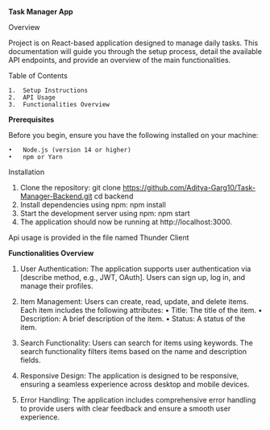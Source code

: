 **Task Manager App**

Overview

Project is on React-based application designed to manage daily tasks. This documentation will guide you through the setup process, detail the available API endpoints, and provide an overview of the main functionalities.

Table of Contents

	1.	Setup Instructions
	2.	API Usage
	3.	Functionalities Overview


**Prerequisites**

Before you begin, ensure you have the following installed on your machine:

	•	Node.js (version 14 or higher)
	•	npm or Yarn

Installation

1.	Clone the repository: git clone https://github.com/Aditya-Garg10/Task-Manager-Backend.git
cd backend
2.	Install dependencies using npm: npm install
3. Start the development server using npm: npm start
4. The application should now be running at http://localhost:3000.

Api usage is provided in the file named Thunder Client

**Functionalities Overview**

1. User Authentication: The application supports user authentication via [describe method, e.g., JWT, OAuth]. Users can sign up, log in, and manage their profiles.
2. Item Management: Users can create, read, update, and delete items. Each item includes the following attributes:
	•	Title: The title of the item.
	•	Description: A brief description of the item.
  •	Status: A status of the item.

4. Search Functionality: Users can search for items using keywords. The search functionality filters items based on the name and description fields.
5. Responsive Design: The application is designed to be responsive, ensuring a seamless experience across desktop and mobile devices.
6. Error Handling: The application includes comprehensive error handling to provide users with clear feedback and ensure a smooth user experience.

 





